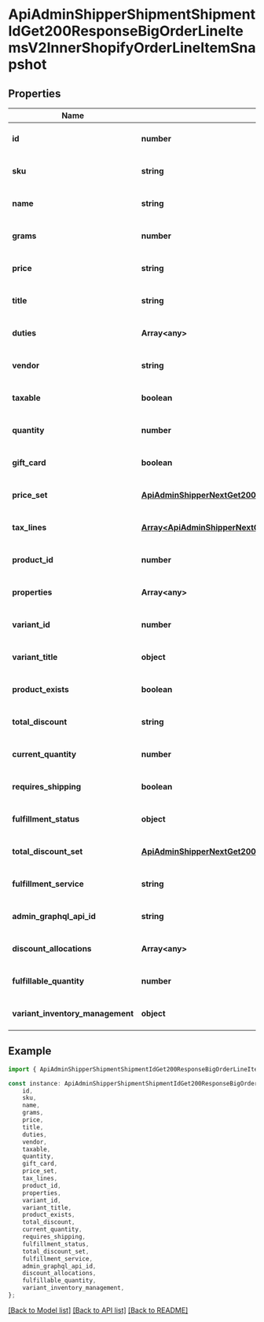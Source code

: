 # ApiAdminShipperShipmentShipmentIdGet200ResponseBigOrderLineItemsV2InnerShopifyOrderLineItemSnapshot


## Properties

Name | Type | Description | Notes
------------ | ------------- | ------------- | -------------
**id** | **number** |  | [optional] [default to undefined]
**sku** | **string** |  | [optional] [default to undefined]
**name** | **string** |  | [optional] [default to undefined]
**grams** | **number** |  | [optional] [default to undefined]
**price** | **string** |  | [optional] [default to undefined]
**title** | **string** |  | [optional] [default to undefined]
**duties** | **Array&lt;any&gt;** |  | [optional] [default to undefined]
**vendor** | **string** |  | [optional] [default to undefined]
**taxable** | **boolean** |  | [optional] [default to undefined]
**quantity** | **number** |  | [optional] [default to undefined]
**gift_card** | **boolean** |  | [optional] [default to undefined]
**price_set** | [**ApiAdminShipperNextGet200ResponseBigOrderLineItemsV2InnerShopifyOrderLineItemSnapshotDutiesInnerPriceSet**](ApiAdminShipperNextGet200ResponseBigOrderLineItemsV2InnerShopifyOrderLineItemSnapshotDutiesInnerPriceSet.md) |  | [optional] [default to undefined]
**tax_lines** | [**Array&lt;ApiAdminShipperNextGet200ResponseBigOrderLineItemsV2InnerShopifyOrderLineItemSnapshotDutiesInnerTaxLinesInner&gt;**](ApiAdminShipperNextGet200ResponseBigOrderLineItemsV2InnerShopifyOrderLineItemSnapshotDutiesInnerTaxLinesInner.md) |  | [optional] [default to undefined]
**product_id** | **number** |  | [optional] [default to undefined]
**properties** | **Array&lt;any&gt;** |  | [optional] [default to undefined]
**variant_id** | **number** |  | [optional] [default to undefined]
**variant_title** | **object** |  | [optional] [default to undefined]
**product_exists** | **boolean** |  | [optional] [default to undefined]
**total_discount** | **string** |  | [optional] [default to undefined]
**current_quantity** | **number** |  | [optional] [default to undefined]
**requires_shipping** | **boolean** |  | [optional] [default to undefined]
**fulfillment_status** | **object** |  | [optional] [default to undefined]
**total_discount_set** | [**ApiAdminShipperNextGet200ResponseBigOrderLineItemsV2InnerShopifyOrderLineItemSnapshotDutiesInnerPriceSet**](ApiAdminShipperNextGet200ResponseBigOrderLineItemsV2InnerShopifyOrderLineItemSnapshotDutiesInnerPriceSet.md) |  | [optional] [default to undefined]
**fulfillment_service** | **string** |  | [optional] [default to undefined]
**admin_graphql_api_id** | **string** |  | [optional] [default to undefined]
**discount_allocations** | **Array&lt;any&gt;** |  | [optional] [default to undefined]
**fulfillable_quantity** | **number** |  | [optional] [default to undefined]
**variant_inventory_management** | **object** |  | [optional] [default to undefined]

## Example

```typescript
import { ApiAdminShipperShipmentShipmentIdGet200ResponseBigOrderLineItemsV2InnerShopifyOrderLineItemSnapshot } from '@heavygee/arda-api-sdk';

const instance: ApiAdminShipperShipmentShipmentIdGet200ResponseBigOrderLineItemsV2InnerShopifyOrderLineItemSnapshot = {
    id,
    sku,
    name,
    grams,
    price,
    title,
    duties,
    vendor,
    taxable,
    quantity,
    gift_card,
    price_set,
    tax_lines,
    product_id,
    properties,
    variant_id,
    variant_title,
    product_exists,
    total_discount,
    current_quantity,
    requires_shipping,
    fulfillment_status,
    total_discount_set,
    fulfillment_service,
    admin_graphql_api_id,
    discount_allocations,
    fulfillable_quantity,
    variant_inventory_management,
};
```

[[Back to Model list]](../README.md#documentation-for-models) [[Back to API list]](../README.md#documentation-for-api-endpoints) [[Back to README]](../README.md)
